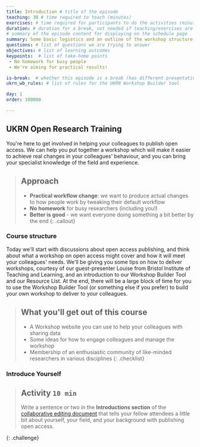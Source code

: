 ```yaml
---
title: Introduction # title of the episode
teaching: 30 # time required to teach (minutes)
exercises: # time required for participants to do the activities (minutes)
duration: # duration for a break, not needed if teaching/exercises are present (minutes)
# summary of the episode content for displaying on the schedule page
summary: Some basic logistics and an outline of the workshop structure.
questions: # list of questions we are trying to answer
objectives: # list of learning outcomes
keypoints:  # list of take-home points
 - No homework for busy people
 - We're aiming for practical results!

is-break:  # whether this episode is a break (has different presentation)
ukrn_wb_rules: # list of rules for the UKRN Workshop Builder tool

day: 1
order: 100000

---
```


## UKRN Open Research Training

You're here to get involved in helping your colleagues to publish open access.
We can help you put together a workshop which will make it easier to achieve real changes in your colleagues' behaviour, and you can bring your specialist knowledge of the field and experience.

> ## Approach
> * **Practical workflow change**: we want to produce actual changes to how people work by tweaking their default workflow
> * **No homework** for busy researchers (including you!)
> * **Better is good** - we want everyone doing something a bit better by the end
{: .callout}

### Course structure

Today we'll start with discussions about open access publishing, and think about what a workshop on open access might cover and how it will meet your colleagues' needs.
We'll be giving you some tips on how to deliver workshops, courtesy of our guest-presenter Louise from Bristol Institute of Teaching and Learning, and an introduction to our Workshop Builder Tool and our Resource List.
At the end, there will be a large block of time for you to use the Workshop Builder Tool (or something else if you prefer) to build your own workshop to deliver to your colleagues.

> ## What you'll get out of this course
> * A Workshop website you can use to help your colleagues with sharing data
> * Some ideas for how to engage colleagues and manage the workshop
> * Membership of an enthusiastic community of like-minded researchers in various disciplines
{: .checklist}

### Introduce Yourself

> ## Activity `10 min`
> Write a sentence or two in the **Introductions section** of the <a href="{{ site.collaborative_notes }}" target="_blank">collaborative editing document</a> that tells your fellow attendees a little bit about yourself, your field, and your background with publishing open access.
>
{: .challenge}
